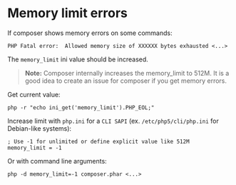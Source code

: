 <!--
    tagline: Solving problems
-->
# Memory limit errors

If composer shows memory errors on some commands:

    PHP Fatal error:  Allowed memory size of XXXXXX bytes exhausted <...>

The `memory_limit` ini value should be increased.

> **Note:** Composer internally increases the memory_limit to 512M.
> It is a good idea to create an issue for composer if you get memory errors.

Get current value:

    php -r "echo ini_get('memory_limit').PHP_EOL;"

Increase limit with `php.ini` for a `CLI SAPI` (ex. `/etc/php5/cli/php.ini` for Debian-like systems):

    ; Use -1 for unlimited or define explicit value like 512M
    memory_limit = -1

Or with command line arguments:

    php -d memory_limit=-1 composer.phar <...>

